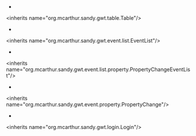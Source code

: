   * 

&lt;inherits name="org.mcarthur.sandy.gwt.table.Table"/&gt;


  * 

&lt;inherits name="org.mcarthur.sandy.gwt.event.list.EventList"/&gt;


  * 

&lt;inherits name="org.mcarthur.sandy.gwt.event.list.property.PropertyChangeEventList"/&gt;


  * 

&lt;inherits name="org.mcarthur.sandy.gwt.event.property.PropertyChange"/&gt;


  * 

&lt;inherits name="org.mcarthur.sandy.gwt.login.Login"/&gt;


